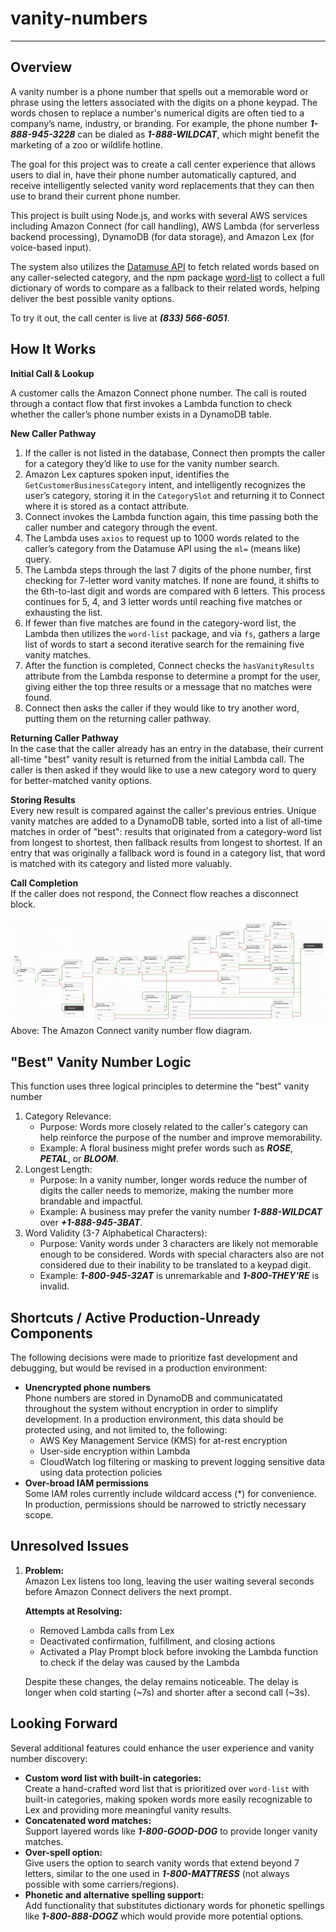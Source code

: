 # vanity-numbers
---
## Overview
A vanity number is a phone number that spells out a memorable word or phrase using the letters associated with the digits on a phone keypad. The words chosen to replace a number's numerical digits are often tied to a company’s name, industry, or branding. For example, the phone number ***1-888-945-3228*** can be dialed as ***1-888-WILDCAT***, which might benefit the marketing of a zoo or wildlife hotline. 

The goal for this project was to create a call center experience that allows users to dial in, have their phone number automatically captured, and receive intelligently selected vanity word replacements that they can then use to brand their current phone number.

This project is built using Node.js, and works with several AWS services including Amazon Connect (for call handling), AWS Lambda (for serverless backend processing), DynamoDB (for data storage), and Amazon Lex (for voice-based input). 

The system also utilizes the [Datamuse API](https://www.datamuse.com/api/) to fetch related words based on any caller-selected category, and the npm package [word-list](https://www.npmjs.com/package/word-list) to collect a full dictionary of words to compare as a fallback to their related words, helping deliver the best possible vanity options.

To try it out, the call center is live at ***(833) 566-6051***.

## How It Works
**Initial Call & Lookup**  

A customer calls the Amazon Connect phone number. The call is routed through a contact flow that first invokes a Lambda function to check whether the caller’s phone number exists in a DynamoDB table.  

**New Caller Pathway**  
1. If the caller is not listed in the database, Connect then prompts the caller for a category they’d like to use for the vanity number search.
2. Amazon Lex captures spoken input, identifies the `GetCustomerBusinessCategory` intent, and intelligently recognizes the user’s category, storing it in the `CategorySlot` and returning it to Connect where it is stored as a contact attribute.
3. Connect invokes the Lambda function again, this time passing both the caller number and category through the event.  
4. The Lambda uses `axios` to request up to 1000 words related to the caller’s category from the Datamuse API using the `ml=` (means like) query.  
5. The Lambda steps through the last 7 digits of the phone number, first checking for 7-letter word vanity matches. If none are found, it shifts to the 6th-to-last digit and words are compared with 6 letters. This process continues for 5, 4, and 3 letter words until reaching five matches or exhausting the list.  
6. If fewer than five matches are found in the category-word list, the Lambda then utilizes the `word-list` package, and via `fs`, gathers a large list of words to start a second iterative search for the remaining five vanity matches.  
7. After the function is completed, Connect checks the `hasVanityResults` attribute from the Lambda response to determine a prompt for the user, giving either the top three results or a message that no matches were found.  
8. Connect then asks the caller if they would like to try another word, putting them on the returning caller pathway.

**Returning Caller Pathway**  
In the case that the caller already has an entry in the database, their current all-time "best" vanity result is returned from the initial Lambda call. 
The caller is then asked if they would like to use a new category word to query for better-matched vanity options.

**Storing Results**  
Every new result is compared against the caller's previous entries. Unique vanity matches are added to a DynamoDB table, sorted into a list of all-time matches in order of "best": results that originated from a category-word list from longest to shortest, then fallback results from longest to shortest. If an entry that was originally a fallback word is found in a category list, that word is matched with its category and listed more valuably.    

**Call Completion**  
If the caller does not respond, the Connect flow reaches a disconnect block.
    
![Screenshot of Amazon Connect flow used for vanity number generation for customers.](https://raw.githubusercontent.com/toriluce/vanity-numbers/refs/heads/main/connect-flow-diagram.png)
Above: The Amazon Connect vanity number flow diagram.

## "Best" Vanity Number Logic
This function uses three logical principles to determine the "best" vanity number
1. Category Relevance:
   * Purpose: Words more closely related to the caller's category can help reinforce the purpose of the number and improve memorability.
   * Example: A floral business might prefer words such as ***ROSE***, ***PETAL***, or ***BLOOM***.
2. Longest Length:
   * Purpose: In a vanity number, longer words reduce the number of digits the caller needs to memorize, making the number more brandable and impactful.
   * Example: A business may prefer the vanity number ***1-888-WILDCAT*** over ***+1-888-945-3BAT***.
3. Word Validity (3-7 Alphabetical Characters):
   * Purpose: Vanity words under 3 characters are likely not memorable enough to be considered. Words with special characters also are not considered due to their inability to be translated to a keypad digit.
   * Example: ***1-800-945-32AT*** is unremarkable and ***1-800-THEY'RE*** is invalid.
  
## Shortcuts / Active Production-Unready Components
The following decisions were made to prioritize fast development and debugging, but would be revised in a production environment:
* **Unencrypted phone numbers**  
  Phone numbers are stored in DynamoDB and communicatated throughout the system without encryption in order to simplify development. In a production environment, this data should be protected using, and not limited to, the following:
  - AWS Key Management Service (KMS) for at-rest encryption
  - User-side encryption within Lambda
  - CloudWatch log filtering or masking to prevent logging sensitive data using data protection policies
* **Over-broad IAM permissions**    
  Some IAM roles currently include wildcard access (*) for convenience. In production, permissions should be narrowed to strictly necessary scope.


## Unresolved Issues

1. **Problem:**  
   Amazon Lex listens too long, leaving the user waiting several seconds before Amazon Connect delivers the next prompt.  

   **Attempts at Resolving:**
   - Removed Lambda calls from Lex  
   - Deactivated confirmation, fulfillment, and closing actions  
   - Activated a Play Prompt block before invoking the Lambda function to check if the delay was caused by the Lambda  

   Despite these changes, the delay remains noticeable. The delay is longer when cold starting (~7s) and shorter after a second call (~3s).  

## Looking Forward
Several additional features could enhance the user experience and vanity number discovery:
* **Custom word list with built-in categories:**  
  Create a hand-crafted word list that is prioritized over `word-list` with built-in categories, making spoken words more easily recognizable to Lex and providing more meaningful vanity results.
* **Concatenated word matches:**  
   Support layered words like ***1-800-GOOD-DOG*** to provide longer vanity matches.
* **Over-spell option:**  
  Give users the option to search vanity words that extend beyond 7 letters, similar to the one used in ***1-800-MATTRESS*** (not always possible with some carriers/regions).
* **Phonetic and alternative spelling support:**  
  Add functionality that substitutes dictionary words for phonetic spellings like ***1-800-888-DOGZ*** which would provide more potential options.
